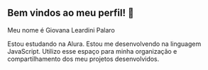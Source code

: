 ## Bem vindos ao meu perfil! 💙 

Meu nome é Giovana Leardini Palaro

Estou estudando na Alura.
Estou me desenvolvendo na linguagem JavaScript.
Utilizo esse espaço para minha organização e compartilhamento dos meu projetos desenvolvidos.
